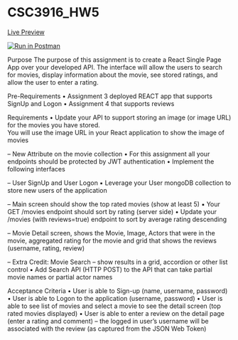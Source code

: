 # CSC3916_HW5

[Live Preview](https://ayanhw5-react-frontend.herokuapp.com/)


[![Run in Postman](https://run.pstmn.io/button.svg)](https://app.getpostman.com/run-collection/b7c844df9df0bfc8b39c?action=collection%2Fimport)


Purpose 
The purpose of this assignment is to create a React Single Page App over your developed API. The interface will allow the users to search for movies, display information about the movie, see stored ratings, and allow the user to enter a rating. 

Pre-Requirements 
• Assignment 3 deployed REACT app that supports SignUp and Logon 
• Assignment 4 that supports reviews 

Requirements 
• Update your API to support storing an image (or image URL) for the movies you have stored.  
You will use the image URL in your React application to show the image of movies 

– New Attribute on the movie collection 
• For this assignment all your endpoints should be protected by JWT authentication 
• Implement the following interfaces 

– User SignUp and User Logon 
▪ Leverage your User mongoDB collection to store new users of the application 

– Main screen should show the top rated movies (show at least 5) 
▪ Your GET /movies endpoint should sort by rating (server side) 
• Update  your  /movies  (with  reviews=true)  endpoint  to  sort  by average rating descending 

– Movie  Detail  screen,  shows  the  Movie,  Image,  Actors  that  were  in  the  movie, aggregated rating for the movie and grid that shows the reviews (username, rating, review) 

– Extra Credit: Movie Search – show results in a grid, accordion or other list control 
▪ Add Search API (HTTP POST) to the API that can take partial movie names or partial actor names 

Acceptance Criteria 
• User is able to Sign-up (name, username, password) 
• User is able to Logon to the application (username, password) 
• User is able to see list of movies and select a movie to see the detail screen (top rated movies displayed) 
• User is able to enter a review on the detail page (enter a rating and comment) – the logged in user’s username will be associated with the review (as captured from the JSON Web Token) 
